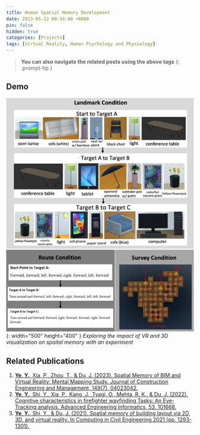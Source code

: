 ```yaml
---
title: Human Spatial Memory Development
date: 2023-05-22 00:34:00 +0800
pin: false
hidden: true
categories: [Projects]
tags: [Virtual Reality, Human Psychology and Physiology]
---
```


> **You can also navigate the related posts using the above tags**
{: .prompt-tip }


## Demo

![img-description](/images/Project/memory.jpg){: width="500" height="400" }
_Exploring the impact of VR and 3D visualization on spaital memory with an experiment_

## Related Publications
1.	[**Ye, Y.**, Xia, P., Zhou, T., & Du, J. (2023). Spatial Memory of BIM and Virtual Reality: Mental Mapping Study. Journal of Construction Engineering and Management, 149(7), 04023042.](https://ascelibrary.org/doi/full/10.1061/JCEMD4.COENG-12808)
2. [**Ye, Y.**, Shi, Y., Xia, P., Kang, J., Tyagi, O., Mehta, R. K., & Du, J. (2022). Cognitive characteristics in firefighter wayfinding Tasks: An Eye-Tracking analysis. Advanced Engineering Informatics, 53, 101668.](https://www.sciencedirect.com/science/article/pii/S1474034622001318)
3. [**Ye, Y.**, Shi, Y., & Du, J. (2021). Spatial memory of building layout via 2D, 3D, and virtual reality. In Computing in Civil Engineering 2021 (pp. 1293-1301).](https://ascelibrary.org/doi/abs/10.1061/9780784483893.158)
